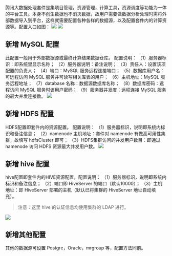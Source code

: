 腾讯大数据处理套件是集项目管理，资源管理，计算工具，资源调度等功能为一体的平台工具。本身不创生数据也不消灭数据，故用户需要做数据分析处理时需将外部数据导入到平台，这样就需要配置各种各样的数据源，以及配置套件内的计算资源等。配置入口如图：
![](//mc.qcloudimg.com/static/img/e50016d5217ee0d0f24d63f41fa6c1a0/image.png)
![](//mc.qcloudimg.com/static/img/73bd86ac3f265c9ee9a5091c9eff0c0b/image.png)

## 新增 MySQL 配置
   此配置一般用于外部数据源或最终计算结果数据仓库。
配置说明：
（1）服务器标识：即系统里显示名称；
（2）服务器说明：备注说明；
（3）责任人：设置该项配置的负责人；
（4）端口：MySQL 服务远程连接端口；
（5）数据库用户名：可远程访问 MySQL 服务并可读写相关库表的用户；
（6）主机地址：MySQL 服务远程地址；
（7）database 名称：数据源数据库名称；
（8）数据库密码：远程访问 MySQL 服务时该用户密码；
（9）服务器并发度：远程连接 MySQL 服务的最大并发连接数。
![](//mc.qcloudimg.com/static/img/eb540e569b4668b5280722f0778b8725/image.png)

## 新增 HDFS 配置
HDFS配置即套件内的资源配置。
配置说明：
（1）服务器标识，说明即系统内标识和备注信息；
（2）namenode 主机地址：套件对 namenode 有做高可用性集群，故填写 hdfsCluster 即可；
（3）HDFS集群访问的并发用户数目：即通过 namenode 访问 HDFS 资源最大并发用户数。
![](//mc.qcloudimg.com/static/img/2bc5e0c16fd6bcfa7b6696756cacfda8/image.png)

## 新增 hive 配置
hive配置即套件内的HIVE资源配置，配置说明：
（1）服务器标识，说明即系统内标识和备注信息；
（2）端口即 HiveServer 的端口（默认10000）；
（3）主机地址：即 HiveServer 部署的主机（默认已将集群的 HiveServer 地址自动填充）。

> 注意：这里 hive 的认证信息均使用集群的 LDAP 进行。

![](//mc.qcloudimg.com/static/img/8aa803aee5ec0d6017f1f6a72c59264a/image.png)

## 新增其他配置
其他的数据源可设置 Postgre，Oracle，mrgroup 等，配置方法同前。
